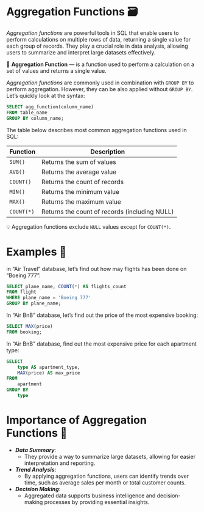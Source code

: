 # Aggregation Functions 🗃️

*Aggregation functions* are powerful tools in SQL that enable users to perform calculations on multiple rows of data, returning a single value for each group of records. They play a crucial role in data analysis, allowing users to summarize and interpret large datasets effectively. 

<aside>

📖 **Aggregation Function** — is a function used to perform a calculation on a set of values and returns a single value.

</aside>

*Aggregation functions* are commonly used in combination with `GROUP BY` to perform aggregation. However, they can be also applied without `GROUP BY`. Let’s quickly look at the syntax:

```sql
SELECT agg_function(column_name)
FROM table_name
GROUP BY column_name;
```

The table below describes most common aggregation functions used in SQL:

| **Function** | **Description** |
| --- | --- |
| `SUM()` | Returns the sum of values |
| `AVG()` | Returns the average value |
| `COUNT()` | Returns the count of records |
| `MIN()` | Returns the minimum value |
| `MAX()` | Returns the maximum value |
| `COUNT(*)` | Returns the count of records (including NULL) |

<aside>

💡 Aggregation functions exclude `NULL` values except for `COUNT(*)`.

</aside>

# Examples 🧪

in “Air Travel” database, let’s find out how may flights has been done on “Boeing 777”:

```sql
SELECT plane_name, COUNT(*) AS flights_count
FROM flight
WHERE plane_name = 'Boeing 777'
GROUP BY plane_name;
```

In “Air BnB” database, let’s find out the price of the most expensive booking:

```sql
SELECT MAX(price)
FROM booking;
```

In “Air BnB” database, find out the most expensive price for each apartment type:

```sql
SELECT
    type AS apartment_type,
    MAX(price) AS max_price
FROM
    apartment
GROUP BY
    type
```

# Importance of Aggregation Functions 📌

- ***Data Summary***:
    - They provide a way to summarize large datasets, allowing for easier interpretation and reporting.
- ***Trend Analysis***:
    - By applying aggregation functions, users can identify trends over time, such as average sales per month or total customer counts.
- ***Decision Making***:
    - Aggregated data supports business intelligence and decision-making processes by providing essential insights.